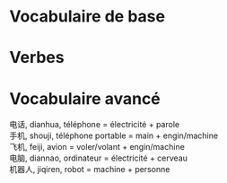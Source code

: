 # Vocabulaire de base  
  
  
# Verbes  

  
# Vocabulaire avancé
电话, dianhua, téléphone = électricité + parole  
手机, shouji, téléphone portable = main + engin/machine  
飞机, feiji, avion = voler/volant + engin/machine  
电脑, diannao, ordinateur = électricité + cerveau  
机器人, jiqiren, robot = machine + personne  
